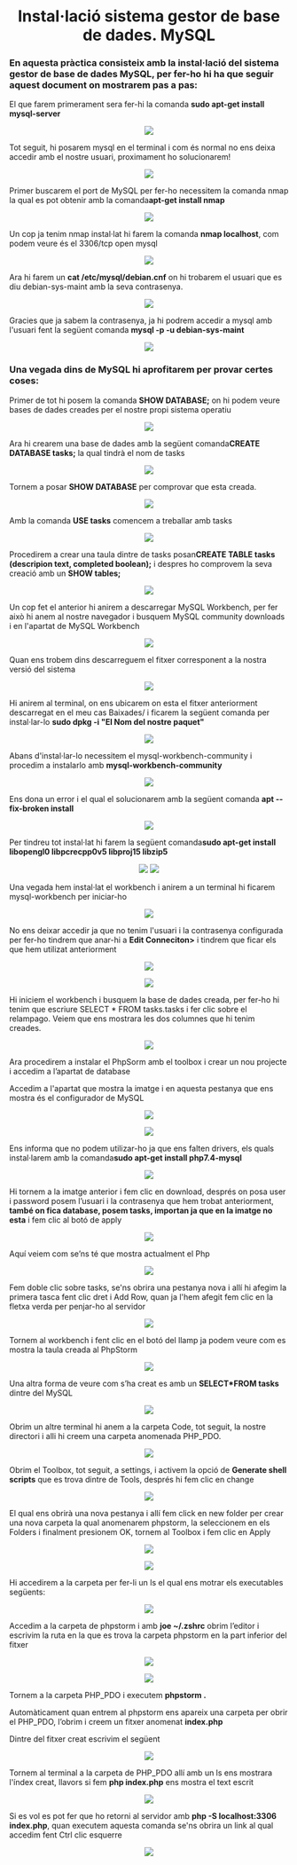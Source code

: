 <h1 align=center>Instal·lació sistema gestor de base de dades. MySQL</h1>
<h3>En aquesta pràctica consisteix amb la instal·lació del sistema gestor de base de dades MySQL, per fer-ho hi ha que seguir aquest document on mostrarem pas a pas: </h3>


<p>El que farem primerament sera fer-hi la comanda <b>sudo apt-get install mysql-server</b></p>
<p align=center>
<img src=https://user-images.githubusercontent.com/91246894/171662497-28ed918e-8290-4d6c-b2d0-68e1d71e1af9.png>
<p/>

<p>Tot seguit, hi posarem mysql en el terminal i com és normal no ens deixa accedir amb el nostre usuari, proximament ho solucionarem!</p>
<p align=center>
<img src=https://user-images.githubusercontent.com/91246894/171662535-8bb4049a-dfe5-4097-8f24-41623579b4c4.png>
</p>

<p>Primer buscarem el port de MySQL per fer-ho necessitem la comanda nmap la qual es pot obtenir amb la comanda<b>apt-get install nmap</b></p>
<p align=center>
<img src=https://user-images.githubusercontent.com/91246894/171662843-dddcfd70-1bbc-4390-8479-ad5cb5fff1b4.png>
</p>

<p>Un cop ja tenim nmap instal·lat hi farem la comanda <b>nmap localhost</b>, com podem veure és el 3306/tcp open mysql</p>

<p align=center>
<img src=https://user-images.githubusercontent.com/91246894/171663181-cd9a2a0c-abaf-4e04-8a18-fbac05518023.png>
</p>
     
<p>Ara hi farem un <b>cat /etc/mysql/debian.cnf</b> on hi trobarem el usuari que es diu debian-sys-maint amb la seva contrasenya.</p>
<p align=center>
<img src=https://user-images.githubusercontent.com/91246894/171663559-c923885c-ea4d-46c9-a8e7-fbbd4e96dc29.png>
</p>
     
<p>Gracies que ja sabem la contrasenya, ja hi podrem accedir a mysql amb l'usuari fent la següent comanda <b>mysql -p -u debian-sys-maint</b></p>
<p align=center>
<img src=https://user-images.githubusercontent.com/91246894/171663946-b3a5fce4-0826-4dfb-9047-e383cb541212.png>
</p>
     
<h3>Una vegada dins de MySQL hi aprofitarem per provar certes coses: </h3>
<p>Primer de tot hi posem la comanda <b>SHOW DATABASE;</b> on hi podem veure bases de dades creades per el nostre propi sistema operatiu</p>
<p align=center>
<img src=https://user-images.githubusercontent.com/91246894/171664186-13cb9413-2dfd-4ce1-8211-1e96301ede9c.png>
</p>
     
<p>Ara hi crearem una base de dades amb la següent comanda<b>CREATE DATABASE tasks;</b> la qual tindrà el nom de tasks </p>
<p align=center>
<img src=https://user-images.githubusercontent.com/91246894/171664966-d13dc99e-237f-4c86-a5cb-322bc89d4b06.png>
</p>
<p>Tornem a posar <b>SHOW DATABASE</b> per comprovar que esta creada.</p>
<p align=center>
<img src=https://user-images.githubusercontent.com/91246894/171665066-fd7f10b1-103e-42f5-9476-494915eea538.png>
</p>     
<p>Amb la comanda <b>USE tasks</b> comencem a treballar amb tasks</p>
<p align=center>
<img src=![image](https://user-images.githubusercontent.com/91246894/171665114-d33fad1c-1b83-4889-8338-e270a15b0783.png>
</p>     
<p>Procedirem a crear una taula dintre de tasks posan<b>CREATE TABLE tasks (descripion text, completed boolean);</b> i despres ho comprovem la seva creació amb un <b>SHOW tables;</b></p>
<p align=center>
<img src=https://user-images.githubusercontent.com/91246894/171665280-bb59ac43-f0e4-4cda-8daa-80708196917d.png>
</p>     
<p>Un cop fet el anterior hi anirem a descarregar MySQL Workbench, per fer això hi anem al nostre navegador i busquem MySQL community downloads i en l'apartat de MySQL Workbench</p>
<p align=center>
<img src=https://user-images.githubusercontent.com/91246894/171665638-99caa541-e5c7-4afe-8e6e-2951376b2fad.png>
</p>
     
<p>Quan ens trobem dins descarreguem el fitxer corresponent a la nostra versió del sistema</p>
<p align=center>
<img src=https://user-images.githubusercontent.com/91246894/171665758-b1bdd4e2-6ff5-493f-81a4-fdb304773a89.png>
</p>

<p>Hi anirem al terminal, on ens ubicarem on esta el fitxer anteriorment descarregat en el meu cas Baixades/ i ficarem la següent comanda per instal·lar-lo <b>sudo dpkg -i "El Nom del nostre paquet"</b></p>  
<p align=center>
<img src=https://user-images.githubusercontent.com/91246894/171665831-de8073c6-d792-4fe9-a04b-f09ccc4746d4.png>
</p>     
<p>Abans d'instal·lar-lo necessitem el mysql-workbench-community i procedim a instalarlo amb <b>mysql-workbench-community</b></p>
<p align=center>
<img src=https://user-images.githubusercontent.com/91246894/171666203-d7dac486-0078-4bb2-82cc-d767be837988.png>
</p>     
<p>Ens dona un error i el qual el solucionarem amb la següent comanda <b>apt --fix-broken install</b></p>
<p align=center>
<img src=https://user-images.githubusercontent.com/91246894/171666299-a8fc19d4-1bd1-4db5-8786-60bf1fc1ad01.png>
</p>     
<p>Per tindreu tot instal·lat hi farem la següent comanda<b>sudo apt-get install libopengl0 libpcrecpp0v5 libproj15 libzip5</b></p>
<p align=center>
<img src=https://user-images.githubusercontent.com/91246894/171666409-73109d29-08b8-4a30-a85f-f4b674015622.png>
<img src=https://user-images.githubusercontent.com/91246894/171666720-50e9f3b1-91a8-400d-82ec-c4a6bec52227.png>
</p>     
<p>Una vegada hem instal·lat el workbench i anirem a un terminal hi ficarem mysql-workbench per iniciar-ho</p>  
<p align=center>
<img src=https://user-images.githubusercontent.com/91246894/171666809-5a609027-91e0-425d-a784-357da15c4dfc.png>
</p>     
<p>No ens deixar accedir ja que no tenim l'usuari i la contrasenya configurada per fer-ho tindrem que anar-hi a <b>Edit Conneciton></b> i tindrem que ficar els que hem utilizat anteriorment</p>
<p align=center>
<img src=https://user-images.githubusercontent.com/91246894/171667162-9ce8a32e-1b1d-451e-9d2f-7bae9839c019.png>
</p>   
<p align=center>
<img src=https://user-images.githubusercontent.com/91246894/171667346-24600f04-1ea7-49f3-a6a0-b987d214f1c4.png>
</p>   
<p>Hi iniciem el workbench i busquem la base de dades creada, per fer-ho hi tenim que escriure SELECT * FROM tasks.tasks i fer clic sobre el relampago. Veiem que ens mostrara les dos columnes que hi tenim creades.</p>
<p align=center>
<img src=https://user-images.githubusercontent.com/91246894/171667833-ad33aca3-3f3e-49dd-9220-04a0134f4506.png>
</p>   
<p>Ara procedirem a instalar el PhpSorm amb el toolbox i crear un nou projecte i accedim a l’apartat de database</p>
<p>Accedim a l'apartat que mostra la imatge i en aquesta pestanya que ens mostra és el configurador de MySQL</p>
<p align=center>
</p>  
<p align=center>
<img src=https://user-images.githubusercontent.com/91246894/171675937-ffe7ad48-9489-408d-80cc-c85434a78e5a.png>
</p> 
<p align=center>
<img src=https://user-images.githubusercontent.com/91246894/171675031-20b4d685-8272-4034-834c-48fdcb78cdb5.png>
</p> 
<p>Ens informa que no podem utilizar-ho ja que ens falten drivers, els quals instal·larem amb la comanda<b>sudo apt-get install php7.4-mysql</b></p>
<p align=center>
<img src=https://user-images.githubusercontent.com/91246894/171676072-b1c5b864-2510-4c84-bc8e-194f20b95ee5.png>
</p>     
<p>Hi tornem a la imatge anterior i fem clic en download, després on posa user i password posem l’usuari i la contrasenya que hem trobat anteriorment, <b>també on fica database, posem tasks, importan ja que en la imatge no esta</b> i fem clic al botó de apply</p>
<p align=center>
<img src=https://user-images.githubusercontent.com/91246894/171676102-aebb286b-95c6-4b07-add8-cdec17ccb06f.png>
</p>    
<p>Aquí veiem com se’ns té que mostra actualment el Php</p>
<p align=center>
<img src=https://user-images.githubusercontent.com/91246894/171676635-88bf6014-28ba-47c6-918c-df0136d5dd9d.png>
</p>     
<p>Fem doble clic sobre tasks, se'ns obrira una pestanya nova i allí hi afegim la primera tasca fent clic dret i Add Row, quan ja l'hem afegit fem clic en la fletxa verda per penjar-ho al servidor</p>
<p align=center>
<img src=https://user-images.githubusercontent.com/91246894/171676716-df9582b9-4853-475a-9578-95859c9fcce9.png>
</p>     
<p>Tornem al workbench i fent clic en el botó del llamp ja podem veure com es mostra la taula creada al PhpStorm</p>
<p align=center>
<img src=https://user-images.githubusercontent.com/91246894/171676875-706d7692-a188-4828-beda-bd3c602a11f9.png>
</p>    
<p>Una altra forma de veure com s’ha creat es amb un <b>SELECT*FROM tasks</b> dintre del MySQL</p>
<p align=center>
<img src=https://user-images.githubusercontent.com/91246894/171676925-ace692c1-934d-4bb4-a6ca-daa8606fece5.png>
</p>     
<p>Obrim un altre terminal hi anem a la carpeta Code, tot seguit, la nostre directori i alli hi creem una carpeta anomenada PHP_PDO.</p>
<p align=center>
<img src=https://user-images.githubusercontent.com/91246894/171676993-aaf41eb7-b231-4ada-acea-433804dcdcbd.png>
</p>    
<p>Obrim el Toolbox, tot seguit, a settings, i activem la opció de <b>Generate shell scripts</b> que es trova dintre de Tools, després hi fem clic en change</p>
<p align=center>
<img src=https://user-images.githubusercontent.com/91246894/171677226-b0b08e8b-25fb-4f5b-8344-88f962806ea9.png>
</p>
<p>El qual ens obrirà una nova pestanya i allí fem click en new folder per crear una nova carpeta la qual anomenarem phpstorm, la seleccionem en els Folders i finalment presionem  OK, tornem al Toolbox i fem clic en Apply</p>
<p align=center>
<img src=https://user-images.githubusercontent.com/91246894/171677302-9c576c43-7fac-4473-80cb-152d2e4898aa.png>
</p> 
<p align=center>
<img src=https://user-images.githubusercontent.com/91154202/169119903-2a8ec550-a32b-46e8-9382-8ac645399e0e.png>
</p>  
<p>Hi accedirem a la carpeta per fer-li un ls el qual ens motrar els executables següents:</p>
<p align=center>
<img src=https://user-images.githubusercontent.com/91246894/171677493-373b32e4-f17b-4a63-b315-514d65952c82.png>
</p>   
<p>Accedim a la carpeta de phpstorm i amb <b>joe ~/.zshrc</b> obrim l’editor i escrivim la ruta en la que es trova la carpeta phpstorm en la part inferior del fitxer</p>
<p align=center>
<img src=https://user-images.githubusercontent.com/91246894/171677785-9a5703d3-4c28-4ba2-9992-481ea745584c.png>
</p>  
<p align=center>
<img src=https://user-images.githubusercontent.com/91246894/171677619-0682eb10-8a68-4a6a-a66f-bef2e68f5cb5.png>
</p>    
<p>Tornem a la carpeta PHP_PDO i executem <b>phpstorm .</b></p>
<p>Automàticament quan entrem al phpstorm ens apareix una carpeta per obrir el PHP_PDO, l’obrim i creem un fitxer anomenat <b>index.php</b> </p>
<p>Dintre del fitxer creat escrivim el següent</p>
<p align=center>
<img src=https://user-images.githubusercontent.com/91246894/171677973-6506f23d-6b02-4867-8918-d53f83e87ab7.png>
</p>    
<p>Tornem al terminal a la carpeta de PHP_PDO allí amb un ls ens mostrara l'índex creat, llavors si fem <b>php index.php</b> ens mostra el text escrit</p>
<p align=center>
<img src=https://user-images.githubusercontent.com/91154202/169137727-a602c0cf-bf70-4f58-ad79-361b252aed38.png>
</p> 

<p>Si es vol es pot fer que ho retorni al servidor amb <b>php -S localhost:3306 index.php</b>, quan executem aquesta comanda se'ns obrira un link al qual accedim fent Ctrl clic esquerre</p>
<p align=center>
<img src=https://user-images.githubusercontent.com/91246894/171678039-6ebbc367-3e31-4cda-8a31-9f0792d8d666.png>
</p>
